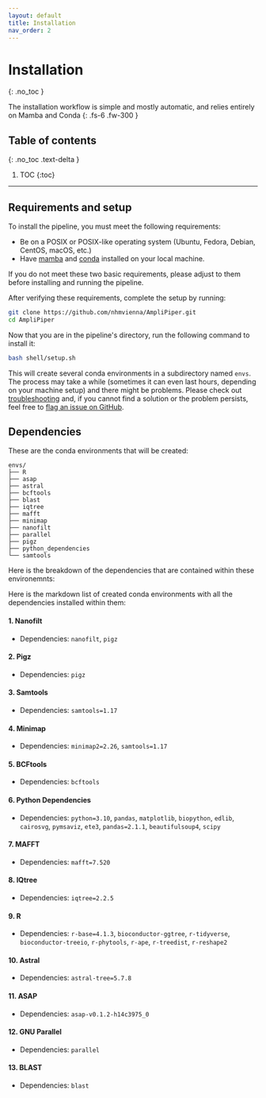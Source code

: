 ```yaml
---
layout: default
title: Installation
nav_order: 2
---
```


# Installation
{: .no_toc }

The installation workflow is simple and mostly automatic, and relies entirely on Mamba and Conda
{: .fs-6 .fw-300 }

## Table of contents
{: .no_toc .text-delta }

1. TOC
{:toc}

---

## Requirements and setup

To install the pipeline, you must meet the following requirements:

* Be on a POSIX or POSIX-like operating system (Ubuntu, Fedora, Debian, CentOS, macOS, etc.)
* Have [mamba](https://mamba.readthedocs.io/en/latest/installation/mamba-installation.html) and [conda](https://conda.io/projects/conda/en/latest/user-guide/install/index.html) installed on your local machine.

If you do not meet these two basic requirements, please adjust to them before installing and running the pipeline.

After verifying these requirements, complete the setup by running:

```bash
git clone https://github.com/nhmvienna/AmpliPiper.git
cd AmpliPiper
```

Now that you are in the pipeline's directory, run the following command to install it:

```bash
bash shell/setup.sh
```

This will create several conda environments in a subdirectory named `envs`. The process may take a while (sometimes it can even last hours, depending on your machine setup) and there might be problems. Please check out [troubleshooting](./search.md) and, if you cannot find a solution or the problem persists, feel free to [flag an issue on GitHub](https://github.com/nhmvienna/AmpliPiper/issues).

## Dependencies

These are the conda environments that will be created:

```
envs/
├── R
├── asap
├── astral
├── bcftools
├── blast
├── iqtree
├── mafft
├── minimap
├── nanofilt
├── parallel
├── pigz
├── python_dependencies
└── samtools
```

Here is the breakdown of the dependencies that are contained within these environemnts:

Here is the markdown list of created conda environments with all the dependencies installed within them:

#### 1. Nanofilt

* Dependencies: `nanofilt`, `pigz`

#### 2. Pigz

* Dependencies: `pigz`

#### 3. Samtools

* Dependencies: `samtools=1.17`

#### 4. Minimap

* Dependencies: `minimap2=2.26`, `samtools=1.17`

#### 5. BCFtools

* Dependencies: `bcftools`

#### 6. Python Dependencies

* Dependencies: `python=3.10`, `pandas`, `matplotlib`, `biopython`, `edlib`, `cairosvg`, `pymsaviz`, `ete3`, `pandas=2.1.1`, `beautifulsoup4`, `scipy`

#### 7. MAFFT

* Dependencies: `mafft=7.520`

#### 8. IQtree

* Dependencies: `iqtree=2.2.5`

#### 9. R

* Dependencies: `r-base=4.1.3`, `bioconductor-ggtree`, `r-tidyverse`, `bioconductor-treeio`, `r-phytools`, `r-ape`, `r-treedist`, `r-reshape2`

#### 10. Astral

* Dependencies: `astral-tree=5.7.8`

#### 11. ASAP

* Dependencies: `asap-v0.1.2-h14c3975_0`

#### 12. GNU Parallel

* Dependencies: `parallel`

#### 13. BLAST

* Dependencies: `blast`



